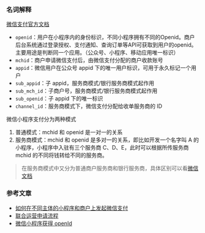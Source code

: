 ### 名词解释

[微信支付官方文档](https://pay.weixin.qq.com/wiki/doc/api/index.html)

* `openid`：用户在小程序内的身份标识，不同小程序拥有不同的Openid。商户后台系统通过登录授权、支付通知、查询订单等API可获取到用户的openid。主要用途是判断同一个应用。（公众号、小程序、移动应用唯一标识）
* `mchid`：商户申请微信支付后，由微信支付分配的商户收款账号
* `appid`：微信用户在公众号 appid 下的唯一用户标识，可用于永久标记一个用户
* `sub_appid`：子 appid，服务商模式/银行服务商模式起作用
* `sub_mch_id`：子商户号，服务商模式/银行服务商模式起作用
* `sub_openid`：子 appid 下的唯一标识
* `channel_id`：服务商模式下，微信支付分配给收单服务商的 ID

微信小程序支付分为两种模式

1. 普通模式：mchid 和 openid 是一对一的关系
2. 服务商模式：mchid 和 openid 是多对一的关系，即比如开发一个名字叫 A 的小程序，小程序中入驻有三个服务商 C、D、E，此时可以根据所传服务商mchid 的不同将钱转给不同的服务商。

> 在服务商模式中又分为普通商户服务商和银行服务商，具体区别可以看[微信文档](https://pay.weixin.qq.com/wiki/doc/api/wxa/wxa_api.php?chapter=7_10&index=1)

### 参考文章

* [如何在不同主体的小程序和商户上发起微信支付](https://www.xiaolongtongxue.com/articles/2019/how-to-pay-between-different-merchants-in-wechat)
* [联合运营申请流程](https://kelaile.kf5.com/posts/view/110846/)
* [微信小程序获得 openId](https://developers.weixin.qq.com/community/develop/doc/0004e229464d78c1d557ed5e359404)